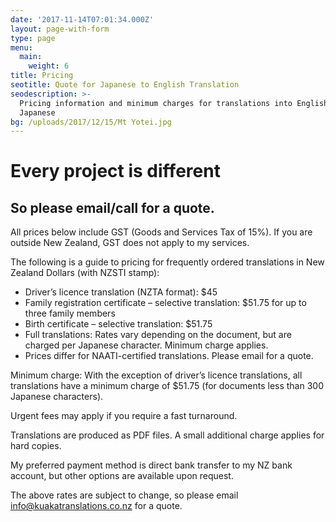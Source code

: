 ```yaml
---
date: '2017-11-14T07:01:34.000Z'
layout: page-with-form
type: page
menu:
  main:
    weight: 6
title: Pricing
seotitle: Quote for Japanese to English Translation
seodescription: >-
  Pricing information and minimum charges for translations into English from
  Japanese
bg: /uploads/2017/12/15/Mt Yotei.jpg
---
```


# Every project is different

## So please email/call for a quote.

All prices below include GST (Goods and Services Tax of 15%). If you are outside New Zealand, GST does not apply to my services.

The following is a guide to pricing for frequently ordered translations in New Zealand Dollars (with NZSTI stamp):

* Driver’s licence translation (NZTA format): $45
* Family registration certificate – selective translation: $51.75 for up to three family members
* Birth certificate – selective translation: $51.75
* Full translations: Rates vary depending on the document, but are charged per Japanese character. Minimum charge applies.
* Prices differ for NAATI-certified translations. Please email for a quote.

Minimum charge: With the exception of driver’s licence translations, all translations have a minimum charge of $51.75 (for documents less than 300 Japanese characters).

Urgent fees may apply if you require a fast turnaround.

Translations are produced as PDF files. A small additional charge applies for hard copies.

My preferred payment method is direct bank transfer to my NZ bank account, but other options are available upon request.

The above rates are subject to change, so please email [info@kuakatranslations.co.nz](mailto:info@kuakatranslations.co.nz) for a quote.
